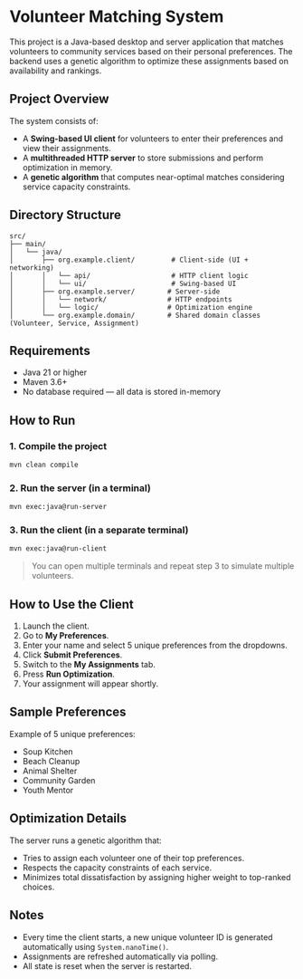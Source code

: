 # Volunteer Matching System

This project is a Java-based desktop and server application that matches volunteers to community services based on their personal preferences. The backend uses a genetic algorithm to optimize these assignments based on availability and rankings.

## Project Overview

The system consists of:
- A **Swing-based UI client** for volunteers to enter their preferences and view their assignments.
- A **multithreaded HTTP server** to store submissions and perform optimization in memory.
- A **genetic algorithm** that computes near-optimal matches considering service capacity constraints.

## Directory Structure

```
src/
├── main/
│   └── java/
│       ├── org.example.client/         # Client-side (UI + networking)
│       │   └── api/                    # HTTP client logic
│       │   └── ui/                     # Swing-based UI
│       ├── org.example.server/        # Server-side
│       │   └── network/               # HTTP endpoints
│       │   └── logic/                 # Optimization engine
│       └── org.example.domain/        # Shared domain classes (Volunteer, Service, Assignment)
```

## Requirements

- Java 21 or higher
- Maven 3.6+
- No database required — all data is stored in-memory

## How to Run

### 1. Compile the project

```bash
mvn clean compile
```

### 2. Run the server (in a terminal)

```bash
mvn exec:java@run-server
```

### 3. Run the client (in a separate terminal)

```bash
mvn exec:java@run-client
```

> You can open multiple terminals and repeat step 3 to simulate multiple volunteers.

## How to Use the Client

1. Launch the client.
2. Go to **My Preferences**.
3. Enter your name and select 5 unique preferences from the dropdowns.
4. Click **Submit Preferences**.
5. Switch to the **My Assignments** tab.
6. Press **Run Optimization**.
7. Your assignment will appear shortly.

## Sample Preferences

Example of 5 unique preferences:
- Soup Kitchen
- Beach Cleanup
- Animal Shelter
- Community Garden
- Youth Mentor

## Optimization Details

The server runs a genetic algorithm that:
- Tries to assign each volunteer one of their top preferences.
- Respects the capacity constraints of each service.
- Minimizes total dissatisfaction by assigning higher weight to top-ranked choices.

## Notes

- Every time the client starts, a new unique volunteer ID is generated automatically using `System.nanoTime()`.
- Assignments are refreshed automatically via polling.
- All state is reset when the server is restarted.
